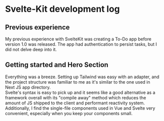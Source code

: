 # Svelte-Kit development log

## Previous experience

My previous experience with SvelteKit was creating a To-Do app before version 1.0 was released. The app had authentication to persist tasks, but I did not delve deep into it. <br />

## Getting started and Hero Section

Everything was a breeze. Setting up Tailwind was easy with an adapter, and the project structure was familiar to me as it's similar to the one used in Next JS app directory. <br />
Svelte's syntax is easy to pick up and it seems like a good alternative as a framework overall with its "compile away" method which reduces the amount of JS shipped to the client and performant reactivity system. Additionally, I find the single-file components used in Vue and Svelte very convenient, especially when you keep your components small.
